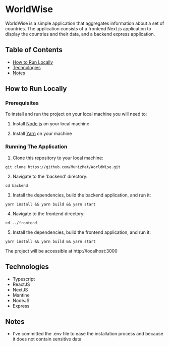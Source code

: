 # WorldWise

WorldWise is a simple application that aggregates information about a set of countries. The application consists of a frontend Next.js application to display the countries and their data, and a backend express application.

## Table of Contents
- [How to Run Locally](#how-to-run-locally)
- [Technologies](#technologies)
- [Notes](#notes)

## How to Run Locally
### Prerequisites
To install and run the project on your local machine you will need to:
1. Install [Node.js](https://nodejs.org/en) on your local machine 

2. Install [Yarn](https://classic.yarnpkg.com/lang/en/docs/install/) on your machine


### Running The Application
1. Clone this repository to your local machine:
```shell 
git clone https://github.com/MunizMat/WorldWise.git
```

2. Navigate to the 'backend' directory:
```shell 
cd backend
```

3. Install the dependencies, build the backend application, and run it:
```shell 
yarn install && yarn build && yarn start
```

4. Navigate to the frontend directory:
```shell 
cd ../frontend
```
 
5. Install the dependencies, build the frontend application, and run it:
```shell 
yarn install && yarn build && yarn start
```
The project will be accessible at http://localhost:3000

## Technologies
- Typescript
- ReactJS
- NextJS 
- Mantine
- NodeJS
- Express

## Notes
- I've committed the .env file to ease the installation process and because it does not contain sensitive data